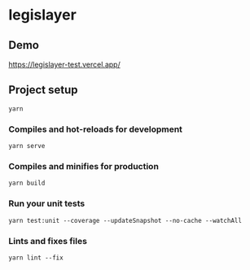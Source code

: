 # legislayer

## Demo

https://legislayer-test.vercel.app/

## Project setup

```
yarn
```

### Compiles and hot-reloads for development

```
yarn serve
```

### Compiles and minifies for production

```
yarn build
```

### Run your unit tests

```
yarn test:unit --coverage --updateSnapshot --no-cache --watchAll
```

### Lints and fixes files

```
yarn lint --fix
```
